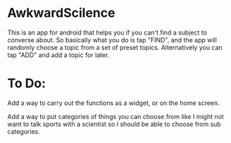 # AwkwardScilence

This is an app for android that helps you if you can't find a subject to converse about.
So basically what you do is tap "FIND", and the app will randomly choose a topic from a set of preset topics.
Alternatively you can tap "ADD" and add a topic for later.

# To Do:

Add a way to carry out the functions as a widget, or on the home screen.

Add a way to put categories of things you can choose from like I might not want to talk sports with a scientist so I should be able to choose from sub categories.

